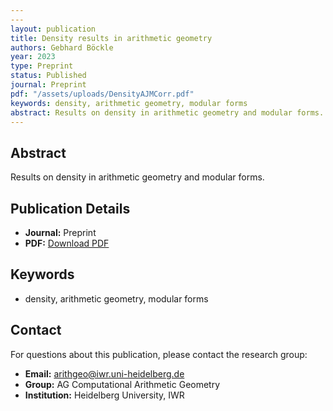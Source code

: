 ```yaml
---
---
layout: publication
title: Density results in arithmetic geometry
authors: Gebhard Böckle
year: 2023
type: Preprint
status: Published
journal: Preprint
pdf: "/assets/uploads/DensityAJMCorr.pdf"
keywords: density, arithmetic geometry, modular forms
abstract: Results on density in arithmetic geometry and modular forms.
---
```



## Abstract

Results on density in arithmetic geometry and modular forms.

## Publication Details

- **Journal:** Preprint
- **PDF:** [Download PDF](/assets/uploads/DensityAJMCorr.pdf)

## Keywords

- density, arithmetic geometry, modular forms


## Contact

For questions about this publication, please contact the research group:
- **Email:** arithgeo@iwr.uni-heidelberg.de
- **Group:** AG Computational Arithmetic Geometry
- **Institution:** Heidelberg University, IWR